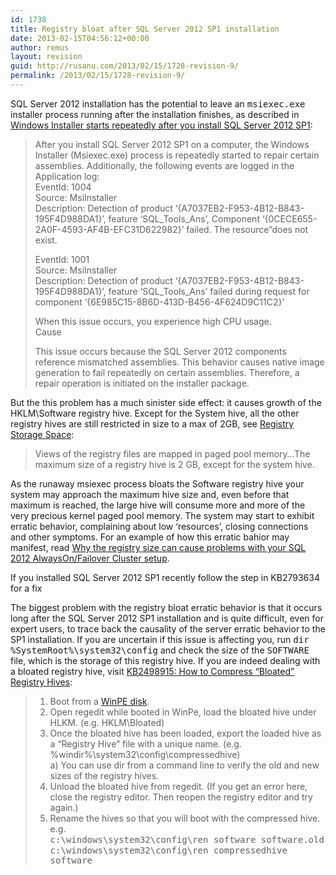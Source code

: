 ```yaml
---
id: 1738
title: Registry bloat after SQL Server 2012 SP1 installation
date: 2013-02-15T04:56:12+00:00
author: remus
layout: revision
guid: http://rusanu.com/2013/02/15/1728-revision-9/
permalink: /2013/02/15/1728-revision-9/
---
```

SQL Server 2012 installation has the potential to leave an <tt>msiexec.exe</tt> installer process running after the installation finishes, as described in [Windows Installer starts repeatedly after you install SQL Server 2012 SP1](http://support.microsoft.com/kb/2793634):

> After you install SQL Server 2012 SP1 on a computer, the Windows Installer (Msiexec.exe) process is repeatedly started to repair certain assemblies. Additionally, the following events are logged in the Application log:  
> EventId: 1004  
> Source: MsiInstaller  
> Description: Detection of product &#8216;{A7037EB2-F953-4B12-B843-195F4D988DA1}&#8217;, feature &#8216;SQL\_Tools\_Ans&#8217;, Component &#8216;{0CECE655-2A0F-4593-AF4B-EFC31D622982}&#8217; failed. The resource&#8221;does not exist.
> 
> EventId: 1001  
> Source: MsiInstaller  
> Description: Detection of product &#8216;{A7037EB2-F953-4B12-B843-195F4D988DA1}&#8217;, feature &#8216;SQL\_Tools\_Ans’ failed during request for component &#8216;{6E985C15-8B6D-413D-B456-4F624D9C11C2}&#8217;
> 
> When this issue occurs, you experience high CPU usage.  
> Cause
> 
> This issue occurs because the SQL Server 2012 components reference mismatched assemblies. This behavior causes native image generation to fail repeatedly on certain assemblies. Therefore, a repair operation is initiated on the installer package. 

But the this problem has a much sinister side effect: it causes growth of the HKLM\Software registry hive. Except for the System hive, all the other registry hives are still restricted in size to a max of 2GB, see [Registry Storage Space](http://msdn.microsoft.com/en-us/library/windows/desktop/ms724881%28v=vs.85%29.aspx):  


> Views of the registry files are mapped in paged pool memory&#8230;The maximum size of a registry hive is 2 GB, except for the system hive.

As the runaway msiexec process bloats the Software registry hive your system may approach the maximum hive size and, even before that maximum is reached, the large hive will consume more and more of the very precious kernel paged pool memory. The system may start to exhibit erratic behavior, complaining about low &#8216;resources&#8217;, closing connections and other symptoms. For an example of how this erratic bahior may manifest, read [Why the registry size can cause problems with your SQL 2012 AlwaysOn/Failover Cluster setup](http://blogs.msdn.com/b/sqljourney/archive/2012/10/25/why-the-registry-size-can-cause-problems-with-your-sql-2012-alwayson-setup.aspx).

<p class="callout float-right">
  If you installed SQL Server 2012 SP1 recently follow the step in KB2793634 for a fix
</p>

The biggest problem with the registry bloat erratic behavior is that it occurs long after the SQL Server 2012 SP1 installation and is quite difficult, even for expert users, to trace back the causality of the server erratic behavior to the SP1 installation. If you are uncertain if this issue is affecting you, run <tt>dir %SystemRoot%\system32\config</tt> and check the size of the <tt>SOFTWARE</tt> file, which is the storage of this registry hive. If you are indeed dealing with a bloated registry hive, visit [KB2498915: How to Compress &#8220;Bloated&#8221; Registry Hives](http://support.microsoft.com/kb/2498915):

> 1) Boot from a [WinPE disk](http://technet.microsoft.com/en-us/library/cc766093(WS.10).aspx).  
> 2) Open regedit while booted in WinPe, load the bloated hive under HLKM. (e.g. HKLM\Bloated)  
> 3) Once the bloated hive has been loaded, export the loaded hive as a &#8220;Registry Hive&#8221; file with a unique name. (e.g. %windir%\system32\config\compressedhive)  
> a) You can use dir from a command line to verify the old and new sizes of the registry hives.  
> 4) Unload the bloated hive from regedit. (If you get an error here, close the registry editor. Then reopen the registry editor and try again.)  
> 5) Rename the hives so that you will boot with the compressed hive.  
> e.g.  
> <tt>c:\windows\system32\config\ren software software.old</tt>  
> <tt>c:\windows\system32\config\ren compressedhive software</tt>